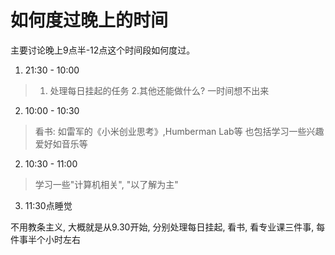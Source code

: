 # 如何度过晚上的时间

主要讨论晚上9点半-12点这个时间段如何度过。

1. 21:30 - 10:00
> 1. 处理每日挂起的任务 2.其他还能做什么? 一时间想不出来
2. 10:00 - 10:30
> 看书: 如雷军的《小米创业思考》,Humberman Lab等 也包括学习一些兴趣爱好如音乐等
2. 10:30 - 11:00
> 学习一些"计算机相关", "以了解为主"
3. 11:30点睡觉

不用教条主义, 大概就是从9.30开始, 分别处理每日挂起, 看书, 看专业课三件事, 每件事半个小时左右
